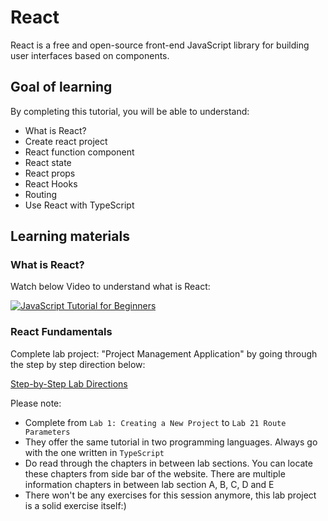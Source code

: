 # React
React is a free and open-source front-end JavaScript library for building user interfaces based on components.

## Goal of learning
By completing this tutorial, you will be able to understand:
- What is React?
- Create react project
- React function component
- React state
- React props
- React Hooks
- Routing
- Use React with TypeScript

## Learning materials
### What is React?
Watch below Video to understand what is React:

[![JavaScript Tutorial for Beginners](https://img.youtube.com/vi/Tn6-PIqc4UM/0.jpg)](https://www.youtube.com/watch?v=Tn6-PIqc4UM)

### React Fundamentals
Complete lab project: "Project Management Application" by going through the step by step direction below:

[Step-by-Step Lab Directions](https://handsonreact.com/docs/labs/react-tutorial-typescript#fundamentals)

Please note:
- Complete from ```Lab 1: Creating a New Project``` to ```Lab 21 Route Parameters```
- They offer the same tutorial in two programming languages. Always go with the one written in ```TypeScript```
- Do read through the chapters in between lab sections. You can locate these chapters from side bar of the website. There are multiple information chapters in between lab section A, B, C, D and E
- There won't be any exercises for this session anymore, this lab project is a solid exercise itself:)